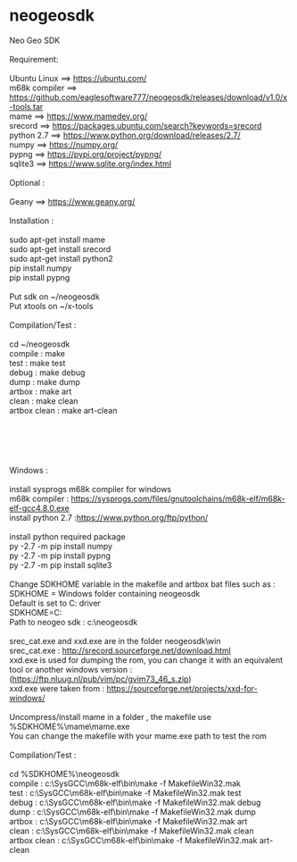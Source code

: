 # neogeosdk
Neo Geo SDK
<br/>
<br/>
Requirement:
<br/>
 <br/>
Ubuntu Linux   ==> https://ubuntu.com/
<br/>
m68k compiler  ==> https://github.com/eaglesoftware777/neogeosdk/releases/download/v1.0/x-tools.tar
<br/>
mame           ==> https://www.mamedev.org/
<br/>
srecord        ==> https://packages.ubuntu.com/search?keywords=srecord
<br/>
python 2.7     ==> https://www.python.org/download/releases/2.7/
<br/>
numpy          ==> https://numpy.org/
<br/>
pypng          ==> https://pypi.org/project/pypng/
<br/>
sqlite3        ==> https://www.sqlite.org/index.html
<br/>
<br/>
Optional :
<br/>
<br/>
Geany          ==> https://www.geany.org/
<br/>
<br/>
Installation :
<br/><br/>
sudo apt-get install mame<br/>
sudo apt-get install srecord<br/>
sudo apt-get install python2<br/>
pip install numpy<br/>
pip install pypng<br/><br/>
Put sdk    on ~/neogeosdk<br/>
Put xtools on ~/x-tools<br/>
<br/>
Compilation/Test : <br/><br/>
cd ~/neogeosdk<br/>
compile      : make<br/>
test         : make test<br/>
debug        : make debug<br/>
dump         : make dump<br/>
artbox       : make art<br/>
clean        : make clean<br/>
artbox clean : make art-clean<br/>
<br/>
<br/>
<br/>
#
Windows : 
<br/>
<br/>
install sysprogs m68k compiler for windows
<br/>
m68k compiler : https://sysprogs.com/files/gnutoolchains/m68k-elf/m68k-elf-gcc4.8.0.exe
<br/>
install python 2.7  :https://www.python.org/ftp/python/
<br/>
<br/>
install python required package
<br/>
py -2.7 -m pip install numpy
<br/>
py -2.7 -m pip install pypng
<br/>
py -2.7 -m pip install sqlite3
<br/>
<br/>
Change SDKHOME variable in the makefile and artbox bat files such as :
<br/>
SDKHOME = Windows folder containing  neogeosdk 
<br/>
Default is set to C: driver
<br/>
SDKHOME=C: 
<br/>
Path to neogeo sdk : c:\neogeosdk
<br/>
<br/>
srec_cat.exe and xxd.exe are in the folder neogeosdk\win 
<br/>
srec_cat.exe  : http://srecord.sourceforge.net/download.html
<br/>
xxd.exe is used for  dumping the rom, you can change it with an equivalent tool or another windows version :  (https://ftp.nluug.nl/pub/vim/pc/gvim73_46_s.zip)
<br/>
xxd.exe were taken from :  https://sourceforge.net/projects/xxd-for-windows/ 
<br/>
<br/>
Uncompress/install mame in a folder , the makefile use %SDKHOME%\mame\mame.exe
<br/>
You can change the makefile with your mame.exe path to test the rom
<br/>
<br/>
Compilation/Test : <br/><br/>
cd %SDKHOME%\neogeosdk<br/>
compile : c:\SysGCC\m68k-elf\bin\make -f MakefileWin32.mak
<br/>
test : c:\SysGCC\m68k-elf\bin\make -f MakefileWin32.mak test
<br/>
debug : c:\SysGCC\m68k-elf\bin\make -f MakefileWin32.mak debug
<br/>
dump : c:\SysGCC\m68k-elf\bin\make -f MakefileWin32.mak dump
<br/>
artbox : c:\SysGCC\m68k-elf\bin\make -f MakefileWin32.mak art
<br/>
clean : c:\SysGCC\m68k-elf\bin\make -f MakefileWin32.mak clean
<br/>
artbox clean : c:\SysGCC\m68k-elf\bin\make -f MakefileWin32.mak art-clean





